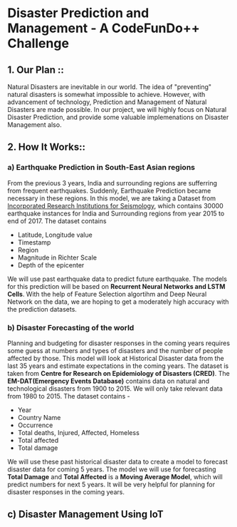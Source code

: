 # Disaster Prediction and Management - A CodeFunDo++ Challenge

## 1. Our Plan ::

Natural Disasters are inevitable in our world. The idea of "preventing" natural disasters is somewhat impossible to achieve. However, with advancement of technology, Prediction and Management of Natural Disasters are made possible. In our project, we will highly focus on Natural Disaster Prediction, and provide some valuable implemenations on Disaster Management also.

## 2. How It Works::

### a) Earthquake Prediction in South-East Asian regions

From the previous 3 years, India and surrounding regions are sufferring from frequent earthquakes. Suddenly, Earthquake Prediction became necessary in these regions. In this model, we are taking a Dataset from [Incorporated Research Institutions for Seismology](http://ds.iris.edu/ds/), which contains 30000 earthquake instances for India and Surrounding regions from year 2015 to end of 2017. The dataset contains 
- Latitude, Longitude value
- Timestamp
- Region
- Magnitude in Richter Scale
- Depth of the epicenter

We will use past earthquake data to predict future earthquake. The models for this prediction will be based on **Recurrent Neural Networks and LSTM Cells**. With the help of Feature Selection algortihm and Deep Neural Network on the data, we are hoping to get a moderately high accuracy with the prediction datasets.

### b) Disaster Forecasting of the world

Planning and budgeting for disaster responses in the coming years requires some guess at numbers and types of disasters and the number of people affected by those. This model will look at Historical Disaster data from the last 35 years and estimate expectations in the coming years. The dataset is taken from **Centre for Research on Epidemiology of Disasters (CRED)**. The **EM-DAT(Emergency Events Database)** contains data on natural and technological disasters from 1900 to 2015. We will only take relevant data from 1980 to 2015. The dataset contains - 
- Year
- Country Name
- Occurrence
- Total deaths, Injured, Affected, Homeless
- Total affected
- Total damage

We will use these past historical disaster data to create a model to forecast disaster data for coming 5 years. The model we will use for forecasting **Total Damage** and **Total Affected** is a **Moving Average Model**, which will predict numbers for next 5 years. It will be very helpful for planning for disaster responses in the coming years. 

## c) Disaster Management Using IoT

